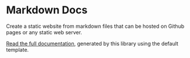 # Markdown Docs

Create a static website from markdown files that can be hosted on Github pages or any static web server.

[Read the full documentation](https://gi60s.github.io/markdown-docs/), generated by this library using the default template.
